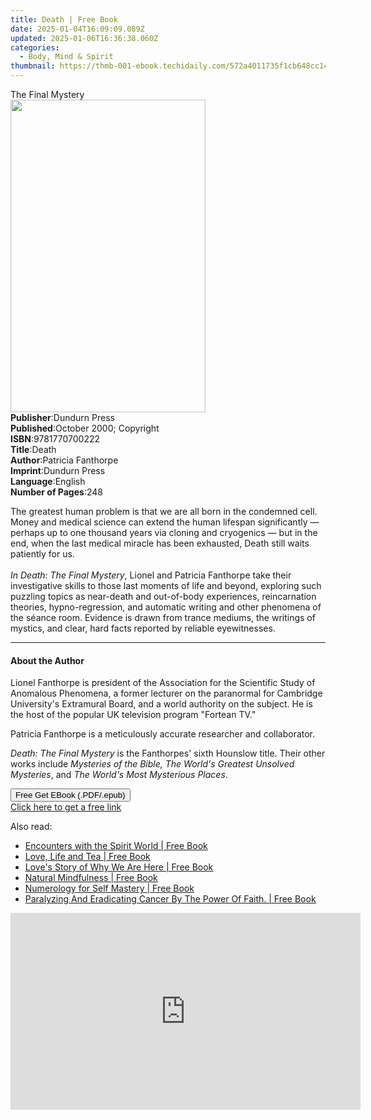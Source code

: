 ```yaml
---
title: Death | Free Book
date: 2025-01-04T16:09:09.089Z
updated: 2025-01-06T16:36:38.060Z
categories:
  - Body, Mind & Spirit
thumbnail: https://thmb-001-ebook.techidaily.com/572a4011735f1cb648cc14385671d0469662738d7143ce190fb6ddfd7881b5ad.jpg
---
```

<main id="book-container">
  <div class="flex flex-col">
    <div class="book-brief flex-1 py-6 px-4 sm:p-6 md:py-10 md:px-8">
      <!-- brief-->
      <div class="book-brief-main">The Final Mystery</div>
    </div>
    <div
      class="book-meta-info flex-1 grid gap-4 col-start-1 col-end-3 row-start-1 sm:mb-6 sm:grid-cols-4 lg:gap-6 lg:col-start-2 lg:row-end-6 lg:row-span-6 lg:mb-0"
    >
      <div
        class="book-meta-info-left place-content-center mt-4 p-4 text-sm leading-6 col-start-2 col-span-2 dark:text-slate-400"
      >
        <img
          class="w-full h-500 object-cover rounded-lg sm:h-255 sm:col-span-2 lg:col-span-full"
          src="https://img-001-ebook.techidaily.com/0f4b09f47cc2596efe3e871582bda5bbb5a4103ebf26c2fbf00c5a5dc0a8f0c9.jpg"
          alt=""
          width="312"
          height="500"
        />
      </div>
      <div
        class="book-meta-info-right mt-2 col-start-1 row-start-2 col-span-3 self-center"
      >
        <!-- meta data  -->
        <div class="flex flex-col px-4 md:px-8">
          <div class="flex-1">
            <strong>Publisher</strong>:<span class="px-2">Dundurn Press</span>
          </div>
          <div class="flex-1">
            <strong>Published</strong>:<span class="px-2"
              >October 2000; Copyright</span
            >
          </div>
          <div class="flex-1">
            <strong>ISBN</strong>:<span class="px-2">9781770700222</span>
          </div>
          <div class="flex-1">
            <strong>Title</strong>:<span class="px-2">Death</span>
          </div>
          <div class="flex-1">
            <strong>Author</strong>:<span class="px-2">Patricia Fanthorpe</span>
          </div>
          <div class="flex-1">
            <strong>Imprint</strong>:<span class="px-2">Dundurn Press</span>
          </div>
          <div class="flex-1">
            <strong>Language</strong>:<span class="px-2">English</span>
          </div>
          <div class="flex-1">
            <strong>Number of Pages</strong>:<span class="px-2">248</span>
          </div>
        </div>
      </div>
    </div>
    <div class="book-description flex-1 py-6 px-4 sm:p-6 md:py-10 md:px-8">
      <div class="book-description-main">
        <div accordion-content="" id="description">
          <p>
            The greatest human problem is that we are all born in the condemned
            cell. Money and medical science can extend the human lifespan
            significantly — perhaps up to one thousand years via cloning and
            cryogenics — but in the end, when the last medical miracle has been
            exhausted, Death still waits patiently for us. <br /><br />
            <i>In Death: The Final Mystery</i>, Lionel and Patricia Fanthorpe
            take their investigative skills to those last moments of life and
            beyond, exploring such puzzling topics as near-death and out-of-body
            experiences, reincarnation theories, hypno-regression, and automatic
            writing and other phenomena of the séance room. Evidence is drawn
            from trance mediums, the writings of mystics, and clear, hard facts
            reported by reliable eyewitnesses.
          </p>
        </div>
      </div>
    </div>
    <div class="book-excerpts flex-1 py-6 px-4 sm:p-6 md:py-10 md:px-8">
      <!-- excerpts-->
      <div class="book-excerpts-main">
        <hr />
        <h4 class="placeholder placeholder-heading">
          <span>About the Author</span>
        </h4>
        <p></p>
        <p>
          Lionel Fanthorpe is president of the Association for the Scientific
          Study of Anomalous Phenomena, a former lecturer on the paranormal for
          Cambridge University's Extramural Board, and a world authority on the
          subject. He is the host of the popular UK television program "Fortean
          TV."
        </p>
        <p>
          Patricia Fanthorpe is a meticulously accurate researcher and
          collaborator.
        </p>
        <p>
          <i>Death: The Final Mystery</i> is the Fanthorpes' sixth Hounslow
          title. Their other works include
          <i>Mysteries of the Bible, The World's Greatest Unsolved Mysteries</i
          >, and <i>The World's Most Mysterious Places</i>.
        </p>
        <p></p>
      </div>
    </div>
    <div
      class="book-about-author flex-1 py-6 px-4 sm:p-6 md:py-10 md:px-8"
    ></div>
    <div class="book-free-get flex-1 py-6 px-4 sm:p-6 md:py-10 md:px-8">
      <button
        id="btn-free-get"
        class="bg-blue-500 hover:bg-blue-700 text-white font-bold py-2 px-4 rounded"
      >
        Free Get EBook (.PDF/.epub)
      </button>
      <div id="countdown-display" class="px-2 text-lg mt-2"></div>
      <a
        id="free-link"
        class="hidden bg-blue-500 hover:bg-blue-700 text-white font-bold py-2 px-4 rounded"
        href="https://www.ebooks.com/en-us/book/611466/death/patricia-fanthorpe/"
        target="_blank"
        >Click here to get a free link</a
      >
    </div>
    <script>
      let countdownTime = 0;
      let countdownInterval = null;
      document
        .getElementById('btn-free-get')
        .addEventListener('click', startCountdown);
      function startCountdown() {
        countdownTime = new Date().getTime() + 60000 * 3;
        countdownInterval = setInterval(updateCountdown, 1000);
        document.getElementById('btn-free-get').disabled = true;
        document
          .getElementById('btn-free-get')
          .classList.add('bg-gray-500', 'cursor-not-allowed');
      }
      function updateCountdown() {
        let currentTime = new Date().getTime();
        let timeLeft = countdownTime - currentTime;
        let secondsLeft = Math.floor(timeLeft / 1000);
        document.getElementById('countdown-display').innerHTML =
          `Remaining time: ${secondsLeft} seconds.`;
        if (secondsLeft <= 0) {
          clearInterval(countdownInterval);
          document.getElementById('btn-free-get').classList.add('hidden');
          document.getElementById('free-link').classList.remove('hidden');
          document.getElementById('countdown-display').innerHTML = '';
        }
      }
    </script>
  </div>
</main>

<ins class="adsbygoogle"
      style="display:block"
      data-ad-client="ca-pub-7571918770474297"
      data-ad-slot="8358498916"
      data-ad-format="auto"
      data-full-width-responsive="true"></ins>
    

<span class="atpl-alsoreadstyle">Also read:</span>
<div><ul>
<li><a href="https://novels-ebooks.techidaily.com/209862399-9780648323983-encounters-with-the-spirit-world/"><u>Encounters with the Spirit World | Free Book</u></a></li>
<li><a href="https://novels-ebooks.techidaily.com/209862249-9780648277729-love-life-and-tea/"><u>Love, Life and Tea | Free Book</u></a></li>
<li><a href="https://novels-ebooks.techidaily.com/209862186-9780993462658-loves-story-of-why-we-are-here/"><u>Love's Story of Why We Are Here | Free Book</u></a></li>
<li><a href="https://novels-ebooks.techidaily.com/209862370-9781999584931-natural-mindfulness/"><u>Natural Mindfulness | Free Book</u></a></li>
<li><a href="https://novels-ebooks.techidaily.com/209862258-9780990360544-numerology-for-self-mastery/"><u>Numerology for Self Mastery | Free Book</u></a></li>
<li><a href="https://novels-ebooks.techidaily.com/209862296-9780995992917-paralyzing-and-eradicating-cancer-by-the-power-of-faith/"><u>Paralyzing And Eradicating Cancer By The Power Of Faith. | Free Book</u></a></li>
</ul></div>

<!-- affiliate ads begin -->
<iframe width="560" height="315" src="https://www.youtube.com/embed/LlYIdWQc-jw?si=ZQ5809CbQGEar0vg" title="YouTube video player" frameborder="0" allow="accelerometer; autoplay; clipboard-write; encrypted-media; gyroscope; picture-in-picture; web-share" referrerpolicy="strict-origin-when-cross-origin" allowfullscreen></iframe>
<!-- affiliate ads end -->


